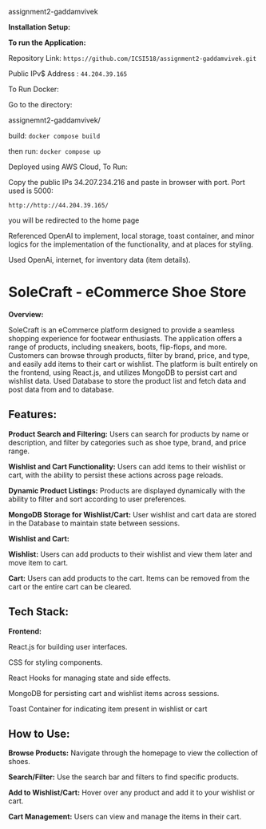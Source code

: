 assignment2-gaddamvivek

**Installation Setup:**

**To run the Application:**

Repository Link: `https://github.com/ICSI518/assignment2-gaddamvivek.git`

Public IPv$ Address : `44.204.39.165`

To Run Docker:

Go to the directory:

assignemnt2-gaddamvivek/

    
build: `docker compose build`

then run: `docker compose up`
    

Deployed using AWS Cloud, To Run:

Copy the public IPs 34.207.234.216 and paste in browser with port. Port used is 5000: 

`http://http://44.204.39.165/`     

you will be redirected to the home page


Referenced OpenAI to implement, local storage, toast container, and minor logics for the implementation of the functionality, and at places for styling.

Used OpenAi, internet, for inventory data (item details).


# SoleCraft - eCommerce Shoe Store  

**Overview:**

SoleCraft is an eCommerce platform designed to provide a seamless shopping experience for footwear enthusiasts. The application offers a range of products, including sneakers, boots, flip-flops, and more. Customers can browse through products, filter by brand, price, and type, and easily add items to their cart or wishlist. The platform is built entirely on the frontend, using React.js, and utilizes MongoDB to persist cart and wishlist data. Used Database to store the product list and fetch data and post data from and to database.


## Features:

**Product Search and Filtering:** Users can search for products by name or description, and filter by categories such as shoe type, brand, and price range.
    
**Wishlist and Cart Functionality:** Users can add items to their wishlist or cart, with the ability to persist these actions across page reloads.
    
**Dynamic Product Listings:** Products are displayed dynamically with the ability to filter and sort according to user preferences.
    
**MongoDB Storage for Wishlist/Cart:** User wishlist and cart data are stored in the Database to maintain state between sessions.

**Wishlist and Cart:**
        
**Wishlist:** Users can add products to their wishlist and view them later and move item to cart. 
        
**Cart:** Users can add products to the cart. Items can be removed from the cart or the entire cart can be cleared.


## Tech Stack:
    
**Frontend:**
    
React.js for building user interfaces.
    
CSS for styling components.
    
React Hooks for managing state and side effects.
    
MongoDB for persisting cart and wishlist items across sessions.
    
Toast Container for indicating item present in wishlist or cart

## How to Use:
    
**Browse Products:** Navigate through the homepage to view the collection of shoes.
    
**Search/Filter:** Use the search bar and filters to find specific products.
    
**Add to Wishlist/Cart:** Hover over any product and add it to your wishlist or cart.
    
**Cart Management:** Users can view and manage the items in their cart.
